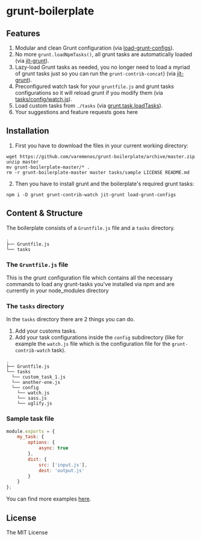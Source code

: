 # grunt-boilerplate

## Features

1. Modular and clean Grunt configuration (via [load-grunt-configs](https://github.com/creynders/load-grunt-configs/)).
2. No more `grunt.loadNpmTasks()`, all grunt tasks are automatically loaded (via [jit-grunt](https://github.com/shootaroo/jit-grunt)).
3. Lazy-load Grunt tasks as needed, you no longer need to load a myriad of grunt tasks just so you can run the `grunt-contrib-concat`) (via [jit-grunt](https://github.com/shootaroo/jit-grunt)).
4. Preconfigured watch task for your `gruntfile.js` and grunt tasks configurations so it will reload grunt if you modify them (via [tasks/config/watch.js](https://github.com/varemenos/grunt-boilerplate/blob/master/tasks/config/watch.js#L2-L10)).
5. Load custom tasks from `./tasks` (via [grunt.task.loadTasks](https://github.com/varemenos/grunt-boilerplate/blob/master/Gruntfile.js#L16)).
6. Your suggestions and feature requests goes here

## Installation

1. First you have to download the files in your current working directory:

```shell
wget https://github.com/varemenos/grunt-boilerplate/archive/master.zip
unzip master
mv grunt-boilerplate-master/* .
rm -r grunt-boilerplate-master master tasks/sample LICENSE README.md
```

2. Then you have to install grunt and the boilerplate's required grunt tasks:

```shell
npm i -D grunt grunt-contrib-watch jit-grunt load-grunt-configs
```

## Content & Structure

The boilerplate consists of a `Gruntfile.js` file and a `tasks` directory.

```
.
├── Gruntfile.js
└── tasks
```

### The `Gruntfile.js` file

This is the grunt configuration file which contains all the necessary commands to load any grunt-tasks you've installed via npm and are currently in your node_modules directory

### The `tasks` directory

In the `tasks` directory there are 2 things you can do.

1. Add your customs tasks.
2. Add your task configurations inside the `config` subdirectory (like for example the `watch.js` file which is the configuration file for the `grunt-contrib-watch` task).

```
.
├── Gruntfile.js
└── tasks
  └── custom_task_1.js
  └── another-one.js
  └── config
    └── watch.js
    └── sass.js
    └── uglify.js
```

### Sample task file

```js
module.exports = {
    my_task: {
        options: {
            async: true
        },
        dist: {
            src: ['input.js'],
            dest: 'output.js'
        }
    }
};
```

You can find more examples [here](https://github.com/varemenos/grunt-boilerplate/tree/master/tasks/sample).

## License

The MIT License
